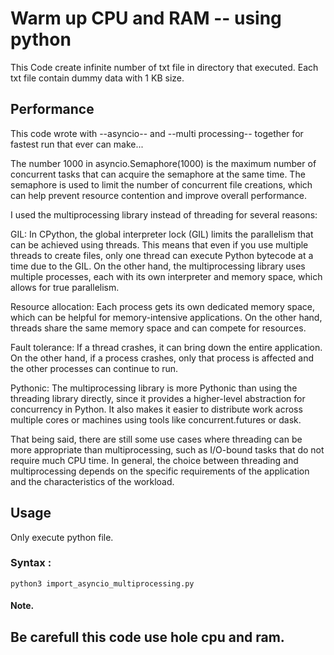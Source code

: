 # Warm up CPU and RAM -- using python

This Code create infinite number of txt file in directory that executed.
Each txt file contain dummy data with 1 KB size.

## Performance

This code wrote with --asyncio-- and --multi processing-- together for fastest run that ever can make...

The number 1000 in asyncio.Semaphore(1000) is the maximum number of concurrent tasks that can acquire the semaphore at the same time. The semaphore is used to limit the number of concurrent file creations, which can help prevent resource contention and improve overall performance.



I used the multiprocessing library instead of threading for several reasons:

GIL: In CPython, the global interpreter lock (GIL) limits the parallelism that can be achieved using threads. This means that even if you use multiple threads to create files, only one thread can execute Python bytecode at a time due to the GIL. On the other hand, the multiprocessing library uses multiple processes, each with its own interpreter and memory space, which allows for true parallelism.

Resource allocation: Each process gets its own dedicated memory space, which can be helpful for memory-intensive applications. On the other hand, threads share the same memory space and can compete for resources.

Fault tolerance: If a thread crashes, it can bring down the entire application. On the other hand, if a process crashes, only that process is affected and the other processes can continue to run.

Pythonic: The multiprocessing library is more Pythonic than using the threading library directly, since it provides a higher-level abstraction for concurrency in Python. It also makes it easier to distribute work across multiple cores or machines using tools like concurrent.futures or dask.

That being said, there are still some use cases where threading can be more appropriate than multiprocessing, such as I/O-bound tasks that do not require much CPU time. In general, the choice between threading and multiprocessing depends on the specific requirements of the application and the characteristics of the workload.

## Usage

Only execute python file.

### Syntax :

```bashe
python3 import_asyncio_multiprocessing.py
```

#### Note.

Be carefull this code use hole cpu and ram.
---------------------------------------------------
